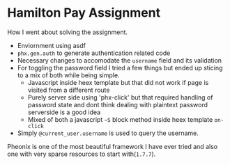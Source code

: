 # Hamilton Pay Assignment
How I went about solving the assignment.
+ Enviornment using asdf
+ `phx.gen.auth` to generate authentication related code
+ Necessary changes to accomodate the `username` field and its validation
+ For toggling the password field I tried a few things but ended up sticing to a mix of both while being simple.
    + Javascript inside heex template but that did not work if page is visited from a different route
    + Purely server side using 'phx-click' but that required handling of password state and dont think dealing with plaintext password serverside is a good idea
    + Mixed of both a javascript `~S` block method inside heex template `on-click`
+ Simply `@current_user.username` is used to query the username.

Pheonix is one of the most beautiful framework I have ever tried and also one with very sparse resources to start with(`1.7.7`).